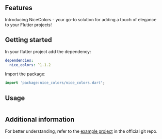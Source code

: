 ## Features

Introducing NiceColors - your go-to solution for adding a touch of elegance to your Flutter projects!

## Getting started

In your flutter project add the dependency:

```yaml
dependencies:
  nice_colors: ^1.1.2
```

Import the package:

```dart
import 'package:nice_colors/nice_colors.dart';
```

## Usage

```dart
```

## Additional information

For better understanding, refer to the [example project](https://github.com/MatejaDjokic/nice-colors) in the official git repo.
